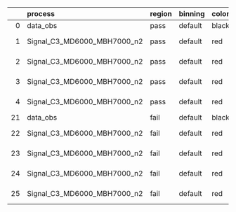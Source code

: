 |    | process                     | region   | binning   | color   | process_type   |   scale | variation   | source_filename                                                      | source_histname    | alias                       | title     |   combine_idx |     lnN |   shapes | syst_type   | direction   | variation_alias   |
|---:|:----------------------------|:---------|:----------|:--------|:---------------|--------:|:------------|:---------------------------------------------------------------------|:-------------------|:----------------------------|:----------|--------------:|--------:|---------:|:------------|:------------|:------------------|
|  0 | data_obs                    | pass     | default   | black   | DATA           |       1 | nominal     | ./histograms_for_2DAlphabet_v18//BH_Data.root                        | hpass              | Data                        | Data      |           nan | nan     |      nan | nan         | nan         | nan               |
|  1 | Signal_C3_MD6000_MBH7000_n2 | pass     | default   | red     | SIGNAL         |       1 | lumi        | ./histograms_for_2DAlphabet_v18//BH_Signal_C3_MD6000_MBH7000_n2.root | hpass              | Signal_C3_MD6000_MBH7000_n2 | BH signal |           nan |   1.016 |      nan | lnN         | nan         | nan               |
|  2 | Signal_C3_MD6000_MBH7000_n2 | pass     | default   | red     | SIGNAL         |       1 | SVM         | ./histograms_for_2DAlphabet_v18//BH_Signal_C3_MD6000_MBH7000_n2.root | hpass_SVMsyst_up   | Signal_C3_MD6000_MBH7000_n2 | BH signal |           nan | nan     |        1 | shapes      | Up          | SVMsyst           |
|  3 | Signal_C3_MD6000_MBH7000_n2 | pass     | default   | red     | SIGNAL         |       1 | SVM         | ./histograms_for_2DAlphabet_v18//BH_Signal_C3_MD6000_MBH7000_n2.root | hpass_SVMsyst_down | Signal_C3_MD6000_MBH7000_n2 | BH signal |           nan | nan     |        1 | shapes      | Down        | SVMsyst           |
|  4 | Signal_C3_MD6000_MBH7000_n2 | pass     | default   | red     | SIGNAL         |       1 | nominal     | ./histograms_for_2DAlphabet_v18//BH_Signal_C3_MD6000_MBH7000_n2.root | hpass              | Signal_C3_MD6000_MBH7000_n2 | BH signal |           nan | nan     |      nan | nan         | nan         | nan               |
| 21 | data_obs                    | fail     | default   | black   | DATA           |       1 | nominal     | ./histograms_for_2DAlphabet_v18//BH_Data.root                        | hfail              | Data                        | Data      |           nan | nan     |      nan | nan         | nan         | nan               |
| 22 | Signal_C3_MD6000_MBH7000_n2 | fail     | default   | red     | SIGNAL         |       1 | lumi        | ./histograms_for_2DAlphabet_v18//BH_Signal_C3_MD6000_MBH7000_n2.root | hfail              | Signal_C3_MD6000_MBH7000_n2 | BH signal |           nan |   1.016 |      nan | lnN         | nan         | nan               |
| 23 | Signal_C3_MD6000_MBH7000_n2 | fail     | default   | red     | SIGNAL         |       1 | SVM         | ./histograms_for_2DAlphabet_v18//BH_Signal_C3_MD6000_MBH7000_n2.root | hfail_SVMsyst_up   | Signal_C3_MD6000_MBH7000_n2 | BH signal |           nan | nan     |        1 | shapes      | Up          | SVMsyst           |
| 24 | Signal_C3_MD6000_MBH7000_n2 | fail     | default   | red     | SIGNAL         |       1 | SVM         | ./histograms_for_2DAlphabet_v18//BH_Signal_C3_MD6000_MBH7000_n2.root | hfail_SVMsyst_down | Signal_C3_MD6000_MBH7000_n2 | BH signal |           nan | nan     |        1 | shapes      | Down        | SVMsyst           |
| 25 | Signal_C3_MD6000_MBH7000_n2 | fail     | default   | red     | SIGNAL         |       1 | nominal     | ./histograms_for_2DAlphabet_v18//BH_Signal_C3_MD6000_MBH7000_n2.root | hfail              | Signal_C3_MD6000_MBH7000_n2 | BH signal |           nan | nan     |      nan | nan         | nan         | nan               |